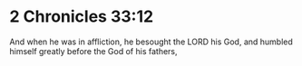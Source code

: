 # 2 Chronicles 33:12

And when he was in affliction, he besought the LORD his God, and humbled himself greatly before the God of his fathers,